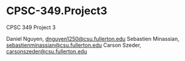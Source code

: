 # CPSC-349.Project3

CPSC 349 Project 3

Daniel Nguyen, dnguyen1250@csu.fullerton.edu
Sebastien Minassian, sebastienminassian@csu.fullerton.edu
Carson Szeder, carsonszeder@csu.fullerton.edu
